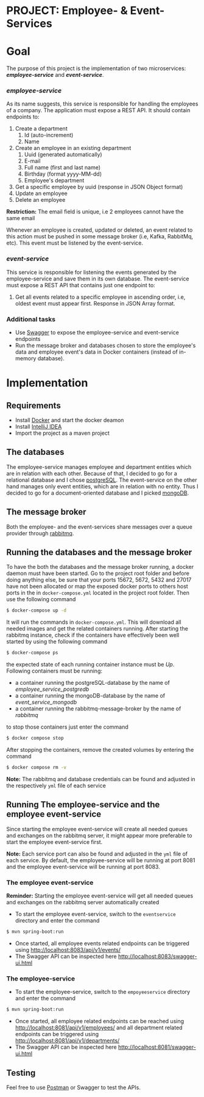# PROJECT: Employee- & Event-Services

# Goal

The purpose of this project is the implementation of two microservices: ***employee-service*** and ***event-service***.

### *employee-service*

As its name suggests, this service is responsible for handling the employees of a company. The application must expose a
REST API. It should contain endpoints to:

1. Create a department
    1. Id (auto-increment)
    2. Name
2. Create an employee in an existing department
    1. Uuid (generated automatically)
    2. E-mail
    3. Full name (first and last name)
    4. Birthday (format yyyy-MM-dd)
    5. Employee's department
3. Get a specific employee by uuid (response in JSON Object format)
4. Update an employee
5. Delete an employee

**Restriction:** The email field is unique, i.e 2 employees cannot have the same email

Whenever an employee is created, updated or deleted, an event related to this action must be pushed in some message
broker (i.e, Kafka, RabbitMq, etc).
This event must be listened by the event-service.

### *event-service*

This service is responsible for listening the events generated by the employee-service and save them in its own
database.
The event-service must expose a REST API that contains just one endpoint to:

1. Get all events related to a specific employee in ascending order, i.e, oldest event must appear first. Response in
   JSON Array format.

### Additional tasks

* Use [Swagger](https://swagger.io) to expose the employee-service and event-service endpoints
* Run the message broker and databases chosen to store the employee's data and employee event's data
  in Docker containers (instead of in-memory database).

# Implementation

## Requirements

- Install [Docker](https://docs.docker.com/) and start the docker deamon
- Install [IntelliJ IDEA](https://www.jetbrains.com/idea/)
- Import the project as a maven project

## The databases

The employee-service manages employee and department entities which are in relation with each other. Because of that, I
decided to go for a relational database and I chose [postgreSQL](https://www.postgresql.org/).
The event-service on the other hand manages only event entities, which are in relation with no entity. Thus I decided to
go for a document-oriented database and I picked [mongoDB](https://www.mongodb.com/).

## The message broker

Both the employee- and the event-services share messages over a queue provider
through [rabbitmq](https://www.rabbitmq.com/).

## Running the databases and the message broker

To have the both the databases and the message broker running, a docker daemon must have been started.
Go to the project root folder and before doing anything else, be sure that your ports 15672, 5672, 5432 and 27017 have
not been allocated or map the exposed docker ports to others host ports in the in `docker-compose.yml`
located in the project root folder.
Then use the following command

```sh
$ docker-compose up -d
``` 

It will run the commands in `docker-compose.yml`. This will download all needed images and get the related containers
running.
After starting the rabbitmq instance, check if the containers have effectively been well started by using the following
command

```sh
$ docker-compose ps
```

the expected state of each running container instance must be *Up*. Following containers must be running:

- a container running the postgreSQL-database by the name of *employee_service_postgredb*
- a container running the mongoDB-database by the name of *event_service_mongodb*
- a container running the rabbitmq-message-broker by the name of *rabbitmq*

to stop those containers just enter the command

```sh
$ docker compose stop
```
After stopping the containers, remove the created volumes by entering the command

```sh
$ docker compose rm -v
```

**Note:** The rabbitmq and database credentials can be found and adjusted in the respectively `yml` file of each service

## Running The employee-service and the employee event-service

Since starting the employee event-service will create all needed queues and exchanges on the rabbitmq server, it might
appear more preferable to start the employee event-service first.

**Note:** Each service port can also be found and adjusted in the `yml` file of each service.
By default, the employee-service will be running at port 8081 and the employee event-service will be running at port 8083.

### The employee event-service

**Reminder:** Starting the employee event-service will get all needed queues and exchanges on the rabbitmq server
automatically created

- To start the employee event-service, switch to the `eventservice` directory and enter the command 
```sh
$ mvn spring-boot:run
```
- Once started, all employee events related endpoints can be triggered using <http://localhost:8083/api/v1/events/>
- The Swagger API can be inspected here <http://localhost:8083/swagger-ui.html>

### The employee-service

- To start the employee-service, switch to the `empoyeeservice` directory and enter the command 
```sh
$ mvn spring-boot:run
```
- Once started, all employee related endpoints can be reached using <http://localhost:8081/api/v1/employees/> and all
  department related endpoints can be triggered using <http://localhost:8081/api/v1/departments/>
- The Swagger API can be inspected here <http://localhost:8081/swagger-ui.html>

## Testing

Feel free to use [Postman](https://www.getpostman.com/) or Swagger to test the APIs.